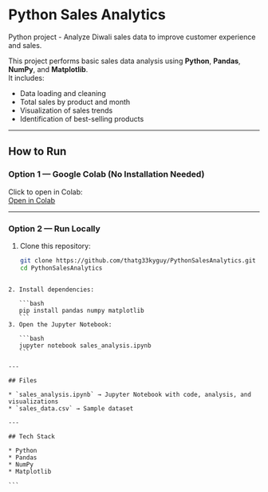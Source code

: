 
# Python Sales Analytics

Python project - Analyze Diwali sales data to improve customer experience and sales.

This project performs basic sales data analysis using **Python**, **Pandas**, **NumPy**, and **Matplotlib**.  
It includes:
- Data loading and cleaning
- Total sales by product and month
- Visualization of sales trends
- Identification of best-selling products

---

## How to Run

### Option 1 — Google Colab (No Installation Needed)
Click to open in Colab:  
[Open in Colab](https://colab.research.google.com/github/thatg33kyguy/PythonSalesAnalytics/blob/main/sales_analysis.ipynb)

---

### Option 2 — Run Locally
1. Clone this repository:
   ```bash
   git clone https://github.com/thatg33kyguy/PythonSalesAnalytics.git
   cd PythonSalesAnalytics
````

2. Install dependencies:

   ```bash
   pip install pandas numpy matplotlib
   ```
3. Open the Jupyter Notebook:

   ```bash
   jupyter notebook sales_analysis.ipynb
   ```

---

## Files

* `sales_analysis.ipynb` → Jupyter Notebook with code, analysis, and visualizations
* `sales_data.csv` → Sample dataset

---

## Tech Stack

* Python
* Pandas
* NumPy
* Matplotlib

```

